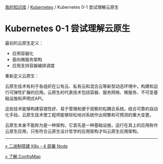 [我的知识库](../README.md) / [Kubernetes](zz_generated_mdi.md) / Kubernetes 0-1 尝试理解云原生

# Kubernetes 0-1 尝试理解云原生

最初的云原生定义：

- 应用容器化
- 面向微服务架构
- 应用支持容器编排调度

重新定义云原生：

云原生技术有利于各组织在公有云、私有云和混合云等新型动态环境中，构建和运行可弹性扩展的应用。云原生的代表技术包括容器、服务网格、微服务、不可变基础设施和声明式API。

这些技术能够构建容错性好、易于管理和便于观察的松耦合系统。结合可靠的自动化手段，云原生技术使工程师能够轻松地对系统作出频繁和可预测的重大变更。

云原生本身不能称为是一种架构，它首先是一种基础设施，运行在其上的应用称作云原生应用，只有符合云原生设计哲学的应用架构才叫云原生应用架构。

---
[« 二进制搭建 K8s - 4 部署 Node](binary-build-k8s-04-deploy-worker.md)

[» 了解 ConfigMap](configmap-understood.md)
